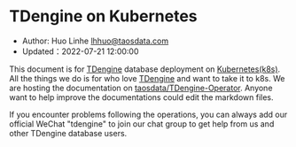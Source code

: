 # TDengine on Kubernetes

- Author: Huo Linhe <lhhuo@taosdata.com>
- Updated：2022-07-21 12:00:00

This document is for [TDengine] database deployment on [Kubernetes(k8s)][K8s]. All the things we do is for who love [TDengine] and want to take it to k8s. We are hosting the documentation on [taosdata/TDengine-Operator](https://github.com/taosdata/TDengine-Operator). Anyone want to help improve the documentations could edit the markdown files.

If you encounter problems following the operations, you can always add our official WeChat "tdengine" to join our chat group to get help from us and other TDengine database users.

[TDengine]: https://github.com/taosdata/TDengine
[K8s]: https://kubernetes.io/

